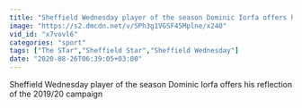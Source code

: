 ```yaml
---
title: "Sheffield Wednesday player of the season Dominic Iorfa offers his reflection of the 2019 20 campaign"
image: "https://s2.dmcdn.net/v/SPh3g1VGSF45Mplne/x240"
vid_id: "x7vovl6"
categories: "sport"
tags: ["The STar","Sheffield Star","Sheffield Wednesday"]
date: "2020-08-26T06:39:05+03:00"
---
```

Sheffield Wednesday player of the season Dominic Iorfa offers his reflection of the 2019/20 campaign
